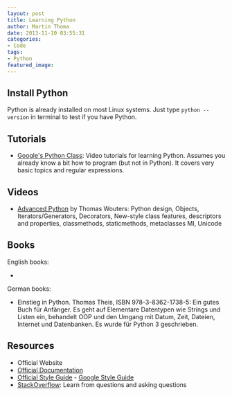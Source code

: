 ```yaml
---
layout: post
title: Learning Python
author: Martin Thoma
date: 2013-11-10 03:55:31
categories:
- Code
tags:
- Python
featured_image:
---
```

<h2>Install Python</h2>
Python is already installed on most Linux systems. Just type <code>python --version</code> in terminal to test if you have Python.

<h2>Tutorials</h2>
<ul>
  <li><a href="https://developers.google.com/edu/python/">Google's Python Class</a>: Video tutorials for learning Python. Assumes you already know a bit how to program (but not in Python). It covers very basic topics and regular expressions.</li>
</ul>

<h2>Videos</h2>
<ul>
  <li><a href="http://www.youtube.com/watch?v=E_kZDvwofHY">Advanced Python</a> by Thomas Wouters: Python design, Objects, Iterators/Generators, Decorators, New-style class features, descriptors and properties, classmethods, staticmethods, metaclasses MI, Unicode</li>
</ul>

<h2>Books</h2>
English books:
<ul>
  <li></li>
</ul>

German books:
<ul>
  <li>Einstieg in Python. Thomas Theis, ISBN 978-3-8362-1738-5: Ein gutes Buch für Anfänger. Es geht auf Elementare Datentypen wie Strings und Listen ein, behandelt OOP und den Umgang mit Datum, Zeit, Dateien, Internet und Datenbanken. Es wurde für Python 3 geschrieben.</li>
</ul>

<h2>Resources</h2>
<ul>
  <li>Official Website</li>
  <li><a href="http://docs.python.org/2/library/functions.html">Official Documentation</a></li>
  <li><a href="http://www.python.org/dev/peps/pep-0008/">Official Style Guide</a> - <a href="http://google-styleguide.googlecode.com/svn/trunk/pyguide.html">Google Style Guide</a></li>
  <li><a href="http://stackoverflow.com/questions/tagged/python?sort=votes&pageSize=50">StackOverflow</a>: Learn from questions and asking questions</li>
</ul>
